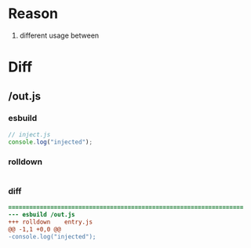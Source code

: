 # Reason
1. different usage between 
# Diff
## /out.js
### esbuild
```js
// inject.js
console.log("injected");
```
### rolldown
```js

```
### diff
```diff
===================================================================
--- esbuild	/out.js
+++ rolldown	entry.js
@@ -1,1 +0,0 @@
-console.log("injected");

```
